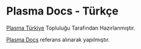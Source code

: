 # Plasma Docs - Türkçe 

[Plasma Türkiye](https://x.com/PlasmaTR) Topluluğu Tarafından Hazırlanmıştır.

[Plasma Docs](https://docs.plasma.to/) referans alınarak yapılmıştır.
